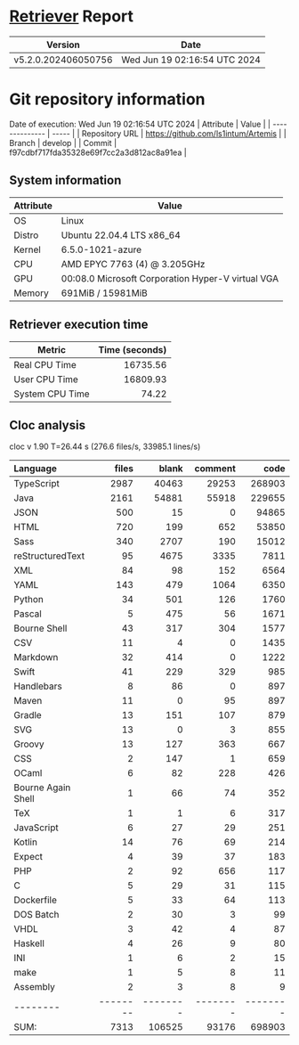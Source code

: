 # [Retriever](https://github.com/PalladioSimulator/Palladio-ReverseEngineering-Retriever) Report
| Version | Date |
| ------- | ---- |
| v5.2.0.202406050756 | Wed Jun 19 02:16:54 UTC 2024 |

# Git repository information
Date of execution: Wed Jun 19 02:16:54 UTC 2024
|    Attribute   | Value |
| -------------- | ----- |
| Repository URL | https://github.com/ls1intum/Artemis |
| Branch         | develop |
| Commit         | f97cdbf717fda35328e69f7cc2a3d812ac8a91ea |


## System information
| Attribute | Value |
| --------- | ----- |
| OS | Linux  |
| Distro | Ubuntu 22.04.4 LTS x86_64  |
| Kernel | 6.5.0-1021-azure  |
| CPU | AMD EPYC 7763 (4) @ 3.205GHz  |
| GPU | 00:08.0 Microsoft Corporation Hyper-V virtual VGA  |
| Memory | 691MiB / 15981MiB  |

## Retriever execution time
| Metric | Time (seconds) |
| --- | ---: |
| Real CPU Time | 16735.56 |
| User CPU Time | 16809.93 |
| System CPU Time | 74.22 |
<!--
Explainations:
- __Real CPU Time__: actual time the command has run (can be less than total time spent in user and system mode for multi-threaded processes)
- __User CPU Time__: time the command has spent running in user mode
- __System CPU Time__: time the command has spent running in system or kernel mode
-->

## Cloc analysis
cloc v 1.90  T=26.44 s (276.6 files/s, 33985.1 lines/s)

Language|files|blank|comment|code
:-------|-------:|-------:|-------:|-------:
TypeScript|2987|40463|29253|268903
Java|2161|54881|55918|229655
JSON|500|15|0|94865
HTML|720|199|652|53850
Sass|340|2707|190|15012
reStructuredText|95|4675|3335|7811
XML|84|98|152|6564
YAML|143|479|1064|6350
Python|34|501|126|1760
Pascal|5|475|56|1671
Bourne Shell|43|317|304|1577
CSV|11|4|0|1435
Markdown|32|414|0|1222
Swift|41|229|329|985
Handlebars|8|86|0|897
Maven|11|0|95|897
Gradle|13|151|107|879
SVG|13|0|3|855
Groovy|13|127|363|667
CSS|2|147|1|659
OCaml|6|82|228|426
Bourne Again Shell|1|66|74|352
TeX|1|1|6|317
JavaScript|6|27|29|251
Kotlin|14|76|69|214
Expect|4|39|37|183
PHP|2|92|656|117
C|5|29|31|115
Dockerfile|5|33|64|113
DOS Batch|2|30|3|99
VHDL|3|42|4|87
Haskell|4|26|9|80
INI|1|6|2|15
make|1|5|8|11
Assembly|2|3|8|9
--------|--------|--------|--------|--------
SUM:|7313|106525|93176|698903
